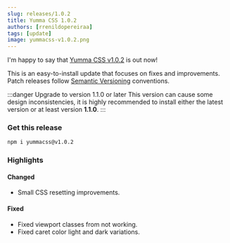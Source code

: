 ```yaml
---
slug: releases/1.0.2
title: Yumma CSS 1.0.2
authors: [rrenildopereiraa]
tags: [update]
image: yummacss-v1.0.2.png
---
```


I'm happy to say that [Yumma CSS v1.0.2](https://github.com/yumma-lib/yumma-css/releases/tag/v1.0.2) is out now!

This is an easy-to-install update that focuses on fixes and improvements. Patch releases follow [Semantic Versioning](https://docs.npmjs.com/about-semantic-versioning) conventions.

<!-- truncate -->

:::danger Upgrade to version 1.1.0 or later
This version can cause some design inconsistencies, it is highly recommended to install either the latest version or at least version 
**1.1.0**.
:::

### Get this release

```bash
npm i yummacss@v1.0.2
```

### Highlights

#### Changed
- Small CSS resetting improvements.

#### Fixed
- Fixed viewport classes from not working.
- Fixed caret color light and dark variations.